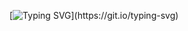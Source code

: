 [![Typing SVG](https://readme-typing-svg.herokuapp.com/?lines=Hello+World!+I+am+Kanti+Adhikari.;I+love+learning+and+building+things,;That+live+on+internet.;Show+❤️+by+starring+some+repos!)](https://git.io/typing-svg)
